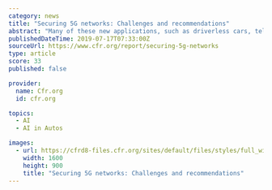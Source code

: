 ```yaml
---
category: news
title: "Securing 5G networks: Challenges and recommendations"
abstract: "Many of these new applications, such as driverless cars, telemedicine, factory automation, smart electric grids, and smart cities, will capitalize on advances in artificial intelligence (AI), and 5G networks themselves will be AI-enabled. With these ..."
publishedDateTime: 2019-07-17T07:33:00Z
sourceUrl: https://www.cfr.org/report/securing-5g-networks
type: article
score: 33
published: false

provider:
  name: Cfr.org
  id: cfr.org

topics:
  - AI
  - AI in Autos

images:
  - url: https://cfrd8-files.cfr.org/sites/default/files/styles/full_width_xl/public/image/2019/07/Rob%20Williams%205G%20Cyber%20Brief%20Header.jpg
    width: 1600
    height: 900
    title: "Securing 5G networks: Challenges and recommendations"
---
```

